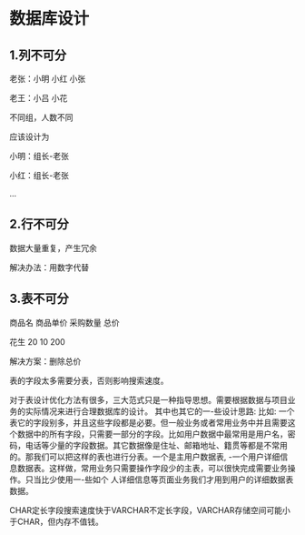 # 数据库设计

## 1.列不可分

老张：小明 小红 小张

老王：小吕 小花

不同组，人数不同

应该设计为

小明：组长-老张

小红：组长-老张

...



## 2.行不可分

 数据大量重复，产生冗余

解决办法：用数字代替



## 3.表不可分

商品名	商品单价	采购数量	总价

花生 			20				10		200

解决方案：删除总价



表的字段太多需要分表，否则影响搜索速度。



对于表设计优化方法有很多，三大范式只是一种指导思想。需要根据数据与项目业务的实际情况来进行合理数据库的设计。
其中也其它的一-些设计思路:
比如:
一个表它的字段别多，并且这些字段都是必要。但一般业务或者常用业务中并且需要这个数据中的所有字段，只需要一部分的字段。比如用户数据中最常用是用户名，密码，电话等少量的字段数据。其它数据像是住址、邮箱地址、籍贯等都是不常用的。那我们可以把这样的表也进行分表。一个是主用户数据表, -一个用户详细信息数据表。这样做，常用业务只需要操作字段少的主表，可以很快完成需要业务操作。只当比少使用一-些如个 人详细信息等页面业务我们才用到用户的详细数据表数据。



CHAR定长字段搜索速度快于VARCHAR不定长字段，VARCHAR存储空间可能小于CHAR，但内存不值钱。

